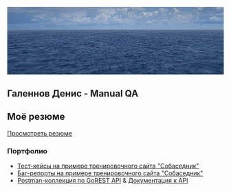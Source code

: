 ![Header](https://github.com/galennchik/galennchik/blob/main/assets/ezgif.com-resize.gif)

## Галеннов Денис - Manual QA
## Моё резюме
[Просмотреть резюме](https://drive.google.com/file/d/1kTOz97tTp_6TWRXhSku78nDWrv_-zm29/view?usp=share_link)

### Портфолио

- [Тест-кейсы на примере тренировочного сайта "Собаседник"](https://galennchik.github.io/testcase/)
- [Баг-репорты на примере тренировочного сайта "Собаседник"](https://galennchik.github.io/bugreport/)
- [Postman-коллекция по GoREST API](https://disk.yandex.ru/d/LVW6iIldUrkKFA) & [Документация к API](https://gorest.co.in/)
